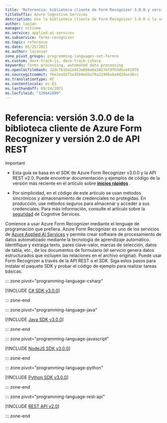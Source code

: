 ```yaml
---
title: 'Referencia: biblioteca cliente de Form Recognizer 3.0.0 y versión 2.0 de API REST'
titleSuffix: Azure Cognitive Services
description: Use la biblioteca cliente de Form Recognizer 3.0.0 o la versión 2.0 de API REST para crear una aplicación de procesamiento de formularios que extraiga pares clave-valor y datos de tabla de documentos personalizados.
author: laujan
manager: nitinme
ms.service: applied-ai-services
ms.subservice: forms-recognizer
ms.topic: reference
ms.date: 05/25/2021
ms.author: lajanuar
zone_pivot_groups: programming-languages-set-formre
ms.custom: devx-track-js, devx-track-csharp
keywords: forms processing, automated data processing
ms.openlocfilehash: 32dcfb1ba1e413e666e6a3d27ef9f03dbce81978
ms.sourcegitcommit: f6e2ea5571e35b9ed3a79a22485eba4d20ae36cc
ms.translationtype: HT
ms.contentlocale: es-ES
ms.lasthandoff: 09/24/2021
ms.locfileid: "128641809"
---
```

# <a name="reference-azure-form-recognizer-client-library-v300-and-rest-api-v20"></a>Referencia: versión 3.0.0 de la biblioteca cliente de Azure Form Recognizer y versión 2.0 de API REST

>[!IMPORTANT]
>
> * Esta guía se basa en el SDK de Azure Form Recognizer v3.0.0 y la API REST v2.0. Puede encontrar documentación y ejemplos de código de la versión más reciente en el artículo sobre **[inicios rápidos](../quickstarts/client-library.md)** .
>
>* Por simplicidad, en el código de este artículo se usan métodos sincrónicos y almacenamiento de credenciales no protegidas. En producción, use métodos seguros para almacenar y acceder a sus credenciales. Para más información, consulte el artículo sobre la [seguridad](../../../cognitive-services/cognitive-services-security.md) de Cognitive Services.

Comience a usar Azure Form Recognizer mediante el lenguaje de programación que prefiera. Azure Form Recognizer es uno de los servicios de [Azure Applied AI Services](../../../applied-ai-services/index.yml) y permite crear software de procesamiento de datos automatizado mediante la tecnología de aprendizaje automático. Identifique y extraiga texto, pares clave-valor, marcas de selección, datos de tabla, etc., de los documentos de formulario (el servicio genera datos estructurados que incluyen las relaciones en el archivo original). Puede usar Form Recognizer a través de la API REST o el SDK. Siga estos pasos para instalar el paquete SDK y probar el código de ejemplo para realizar tareas básicas.

::: zone pivot="programming-language-csharp"

[!INCLUDE [C# SDK v3.0.0](includes/csharp-v3-0-0.md)]

::: zone-end

::: zone pivot="programming-language-java"

[!INCLUDE [Java SDK v3.0.0](includes/java-v3-0-0.md)]

::: zone-end

::: zone pivot="programming-language-javascript"

[!INCLUDE [NodeJS SDK v3.0.0](includes/javascript-v3-0-0.md)]

::: zone-end

::: zone pivot="programming-language-python"

[!INCLUDE [Python SDK v3.0.0](includes/python-v3-0-0.md)]

::: zone-end

::: zone pivot="programming-language-rest-api"

[!INCLUDE [REST API v2.0](includes/rest-api-v2-0.md)]

::: zone-end